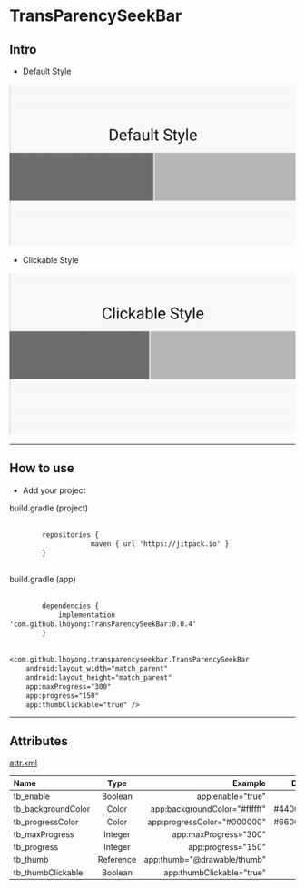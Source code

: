 # TransParencySeekBar

## Intro

* Default Style

![defstyle](https://github.com/lhoyong/TransParencySeekBar/blob/master/gif/defStyle.gif)

* Clickable Style

![clickable](https://github.com/lhoyong/TransParencySeekBar/blob/master/gif/clickable.gif)

----

## How to use

* Add your project

build.gradle (project)
<pre>
    <code>
        repositories {
                    maven { url 'https://jitpack.io' }
        }
    </code>
</pre>

build.gradle (app)

<pre>
    <code>
        dependencies {
            implementation 'com.github.lhoyong:TransParencySeekBar:0.0.4'
        }
    </code>
</pre>

    <com.github.lhoyong.transparencyseekbar.TransParencySeekBar
        android:layout_width="match_parent"
        android:layout_height="match_parent"
        app:maxProgress="300"
        app:progress="150"
        app:thumbClickable="true" />

----

## Attributes

[attr.xml](https://github.com/lhoyong/TransParencySeekBar/blob/master/lib/src/main/res/values/attrs.xml)

| Name  | Type  | Example | Deafult |
| :------------ |:---------------:| -----:        | -----: |
| tb_enable | Boolean | app:enable="true"        | true   |
| tb_backgroundColor      | Color        |   app:backgroundColor="#ffffff" | #44000000
| tb_progressColor | Color       |    app:progressColor="#000000"        | #66000000
| tb_maxProgress     | Integer | app:maxProgress="300"        | 100   |
| tb_progress     | Integer | app:progress="150"        | 0   |
| tb_thumb     | Reference | app:thumb="@drawable/thumb"        |    |
| tb_thumbClickable     | Boolean | app:thumbClickable="true"        | false   |